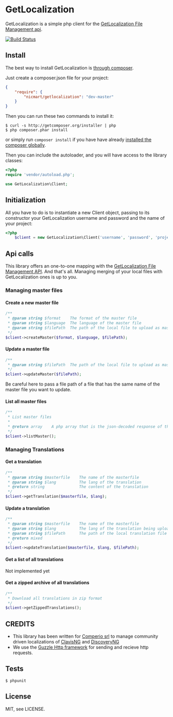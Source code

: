 # GetLocalization

GetLocalization is a simple php client for the [GetLocalization File Management api](http://www.getlocalization.com/library/api/get-localization-file-management-api/).

[![Build Status](https://secure.travis-ci.org/nicmart/Functionals.png?branch=master)](http://travis-ci.org/nicmart/GetLocalization)

## Install

The best way to install GetLocalization is [through composer](http://getcomposer.org).

Just create a composer.json file for your project:

```JSON
{
    "require": {
        "nicmart/getlocalization": "dev-master"
    }
}
```

Then you can run these two commands to install it:

    $ curl -s http://getcomposer.org/installer | php
    $ php composer.phar install

or simply run `composer install` if you have have already [installed the composer globally](http://getcomposer.org/doc/00-intro.md#globally).

Then you can include the autoloader, and you will have access to the library classes:

```php
<?php
require 'vendor/autoload.php';

use GetLocalization\Client;
```

## Initialization

All you have to do is to instantiate a new Client object, passing to its constructor your GetLocalization username and
password and the name of your project:

```php
<?php
    $client = new GetLocalization\Client('username', 'password', 'projectname');
```

## Api calls
This library offers an one-to-one mapping with the
[GetLocalization File Management API](http://www.getlocalization.com/library/api/get-localization-file-management-api/).
And that's all. Managing merging of your local files with GetLocalization ones is up to you. 

### Managing master files

#### Create a new master file
```php
/**
 * @param string $format    The format of the master file
 * @param string $language  The language of the master file
 * @param string $filePath  The path of the local file to upload as master file
 */
$client->createMaster($format, $language, $filePath);
```

#### Update a master file
```php
/**
 * @param string $filePath  The path of the local file to upload as master file
 */
$client->updateMaster($filePath);
```
Be careful here to pass a file path of a file that has the same name of the master file you want to update.

#### List all master files
```php
/**
 * List master files
 *
 * @return array    A php array that is the json-decoded response of the get call
 */
$client->listMaster();
```
### Managing Translations
#### Get a translation
```php
/**
 * @param string $masterfile    The name of the masterfile 
 * @param string $lang          The lang of the translation
 * @return string               The content of the translation
 */
$client->getTranslation($masterfile, $lang);
```

#### Update a translation
```php
/**
 * @param string $masterfile    The name of the masterfile
 * @param string $lang          The lang of the translation being uploaded
 * @param string $filePath      The path of the local translation file
 * @return mixed
 */
$client->updateTranslation($masterfile, $lang, $filePath);
```

#### Get a list of all translations
Not implemented yet

#### Get a zipped archive of all translations
```php
/**
 * Download all translations in zip format
 */
$client->getZippedTranslations();
```


CREDITS
-----
* This library has been written for [Comperio srl](http://www.comperio.it) to manage community driven localizations
 of [ClavisNG](http://www.comperio.it/soluzioni/clavisng/un-gestionale-per-reti-di-biblioteche/)
 and [DiscoveryNG](http://www.comperio.it/soluzioni/discoveryng/panoramica/)
* We use the [Guzzle Http framework](http://guzzlephp.org/) for sending and recieve http requests.

Tests
-----

    $ phpunit

License
-------
MIT, see LICENSE.

